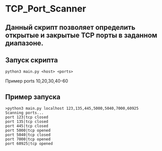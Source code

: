 # TCP_Port_Scanner

## Данный скрипт позволяет определить открытые и закрытые TCP порты в заданном диапазоне.

## Запуск скрипта
```
python3 main.py <host> <ports>
```
Пример ports 10,20,30,40-60
## Пример запуска
```
>python3 main.py localhost 123,135,445,5000,5040,7000,60925 
Scanning ports...
port 123|tcp closed
port 135|tcp closed
port 445|tcp closed
port 5000|tcp opened
port 5040|tcp closed
port 7000|tcp opened
port 60925|tcp opened
```